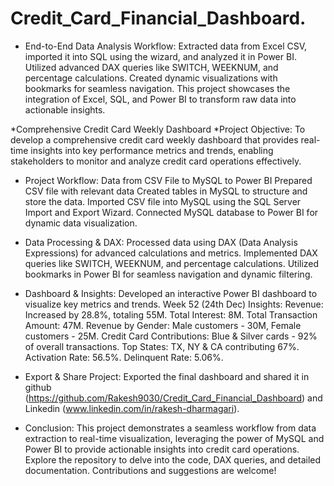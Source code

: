 # Credit_Card_Financial_Dashboard.

* End-to-End Data Analysis Workflow:
Extracted data from Excel CSV, imported it into SQL using the wizard, and analyzed it in Power BI. Utilized advanced DAX queries like SWITCH, WEEKNUM, and percentage calculations. Created dynamic visualizations with bookmarks for seamless navigation. This project showcases the integration of Excel, SQL, and Power BI to transform raw data into actionable insights.

*Comprehensive Credit Card Weekly Dashboard
*Project Objective:
To develop a comprehensive credit card weekly dashboard
that provides real-time insights into key performance metrics
and trends, enabling stakeholders to monitor and analyze
credit card operations effectively.

* Project Workflow:
Data from CSV File to MySQL to Power BI
Prepared CSV file with relevant data
Created tables in MySQL to structure and store the data.
Imported CSV file into MySQL using the SQL Server Import and Export Wizard.
Connected MySQL database to Power BI for dynamic data visualization.

* Data Processing & DAX:
Processed data using DAX (Data Analysis Expressions) for advanced calculations and metrics.
Implemented DAX queries like SWITCH, WEEKNUM, and percentage calculations.
Utilized bookmarks in Power BI for seamless navigation and dynamic filtering.

* Dashboard & Insights:
Developed an interactive Power BI dashboard to visualize key metrics and trends.
Week 52 (24th Dec) Insights:
Revenue: Increased by 28.8%, totaling 55M.
Total Interest: 8M.
Total Transaction Amount: 47M.
Revenue by Gender: Male customers - 30M, Female customers - 25M.
Credit Card Contributions: Blue & Silver cards - 92% of overall transactions.
Top States: TX, NY & CA contributing 67%.
Activation Rate: 56.5%.
Delinquent Rate: 5.06%.

* Export & Share Project:
Exported the final dashboard and shared it in github (https://github.com/Rakesh9030/Credit_Card_Financial_Dashboard) and Linkedin (www.linkedin.com/in/rakesh-dharmagari).

* Conclusion:
This project demonstrates a seamless workflow from data extraction to real-time visualization, leveraging the power of MySQL and Power BI to provide actionable insights into credit card operations. Explore the repository to delve into the code, DAX queries, and detailed documentation. Contributions and suggestions are welcome!

